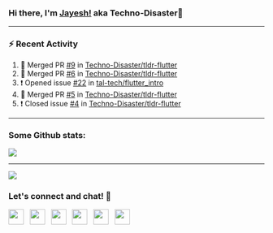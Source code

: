 ### Hi there, I'm [Jayesh!](https://technodisaster.wtf) aka Techno-Disaster👋


---

### :zap: Recent Activity

<!--START_SECTION:activity-->
1. 🎉 Merged PR [#9](https://github.com//Techno-Disaster/tldr-flutter/pull/9) in [Techno-Disaster/tldr-flutter](https://github.com//Techno-Disaster/tldr-flutter)
2. 🎉 Merged PR [#6](https://github.com//Techno-Disaster/tldr-flutter/pull/6) in [Techno-Disaster/tldr-flutter](https://github.com//Techno-Disaster/tldr-flutter)
3. ❗️ Opened issue [#22](https://github.com//tal-tech/flutter_intro/issues/22) in [tal-tech/flutter_intro](https://github.com//tal-tech/flutter_intro)
4. 🎉 Merged PR [#5](https://github.com//Techno-Disaster/tldr-flutter/pull/5) in [Techno-Disaster/tldr-flutter](https://github.com//Techno-Disaster/tldr-flutter)
5. ❗️ Closed issue [#4](https://github.com//Techno-Disaster/tldr-flutter/issues/4) in [Techno-Disaster/tldr-flutter](https://github.com//Techno-Disaster/tldr-flutter)
<!--END_SECTION:activity-->

---

### Some Github stats:

<a href="https://github.com/anuraghazra/github-readme-stats">
  <img align="center" src="https://github-readme-stats.vercel.app/api?username=Techno-Disaster&include_all_commits=false&count_private=true&show_icons=true&icon_color=f3437a&bg_color=30,f2ffe6,e6ffff" />
</a>

---

![](https://komarev.com/ghpvc/?username=Techno-Disaster)


### Let's connect and chat! :incoming_envelope:

<p>
 <a href="https://gitlab.com/Techno-Disaster"><img height="30" src="https://img.shields.io/badge/gitlab-FCA121.svg??&style=for-the-badge&logo=gitlab"></a>&nbsp;&nbsp;
<a href="https://twitter.com/techno_disaster"><img height="30" src="https://img.shields.io/badge/twitter-%231DA1F2.svg?&style=for-the-badge&logo=twitter&logoColor=white"></a>&nbsp;&nbsp;
<a href="https://www.instagram.com/techno_disaster"><img height="30" src="https://img.shields.io/badge/instagram-C13584.svg?&style=for-the-badge&logo=instagram&logoColor=white"></a>&nbsp;&nbsp;
<a href="mailto:nirvejayesh@gmail.com"><img height="30" src="https://img.shields.io/badge/gmail-c14438?&style=for-the-badge&logo=gmail&logoColor=white"></a>&nbsp;&nbsp;
<a href="https://t.me/techno_disaster"><img height="30" src="https://img.shields.io/badge/telegram-blue?&style=for-the-badge&logo=telegram&logoColor=white" /></a>&nbsp;&nbsp;
<a href="https://www.linkedin.com/in/techno-disaster/"><img height="30" src="https://img.shields.io/badge/linkedin-blue.svg?&style=for-the-badge&logo=linkedin&logoColor=white"></a>&nbsp;&nbsp;

</p>
